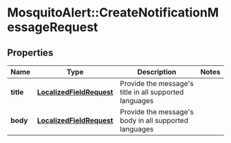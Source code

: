 # MosquitoAlert::CreateNotificationMessageRequest


## Properties
Name | Type | Description | Notes
------------ | ------------- | ------------- | -------------
**title** | [**LocalizedFieldRequest**](LocalizedFieldRequest.md) | Provide the message&#39;s title in all supported languages | 
**body** | [**LocalizedFieldRequest**](LocalizedFieldRequest.md) | Provide the message&#39;s body in all supported languages | 


